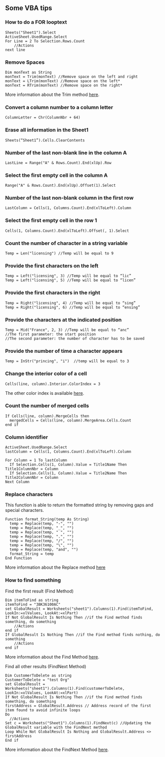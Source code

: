 ## Some VBA tips

### How to do a FOR looptext
```vba
Sheets("Sheet1").Select
ActiveSheet.UsedRange.Select
For Line = 2 To Selection.Rows.Count
    //Actions
next line
```
### Remove Spaces
```vba
Dim monText as String
monText = Trim(monText) //Remove space on the left and right
monText = LTrim(monText) //Remove space on the left*
monText = RTrim(monText) //Remove space on the right*
```
More information about the Trim method [here](https://msdn.microsoft.com/en-us/library/h9wz3dez).
### Convert a column number to a column letter
```vba
ColumnLetter = Chr(ColumnNbr + 64)
```
### Erase all information in the Sheet1
```vba
Sheets(“Sheet1”).Cells.ClearContents
```
### Number of the last non-blank line in the column A
```vba
LastLine = Range("A" & Rows.Count).End(xlUp).Row
```
### Select the first empty cell in the column A
```vba
Range("A" & Rows.Count).End(xlUp).Offset(1).Select
```
### Number of the last non-blank column in the first row
```vba
LastColumn = Cells(1, Columns.Count).End(xlToLeft).Column
```
### Select the first empty cell in the row 1
```vba
Cells(1, Columns.Count).End(xlToLeft).Offset(, 1).Select
```
### Count the number of character in a string variable
```vba
Temp = Len("licensing") //Temp will be equal to 9
```
### Provide the first characters on the left
```vba
Temp = Left("licensing", 3) //Temp will be equal to “lic”
Temp = Left("licensing", 5) //Temp will be equal to “licen”
```
### Provide the first characters in the right
```vba
Temp = Right("licensing", 4) //Temp will be equal to “sing”
Temp = Right("licensing", 6) //Temp will be equal to “ensing”
```
### Provide the characters at the indicated position
```vba
Temp = Mid("France", 2, 3) //Temp will be equal to “anc”
//The first parameter: the start position
//The second parameter: the number of character has to be saved
```
### Provide the number of time a character appears
```vba
Temp = InStr("princing", "i")  //temp will be equal to 3
```
### Change the interior color of a cell
```vba
Cells(line, column).Interior.ColorIndex = 3
```
The other color index is available [here](https://msdn.microsoft.com/en-us/library/office/ff840443.aspx).
### Count the number of merged cells
```vba
If Cells(line, column).MergeCells then
  mergedCells = Cells(line, column).MergeArea.Cells.Count
end if
```
### Column identifier
```vba
ActiveSheet.UsedRange.Select
lastColumn = Cells(1, Columns.Count).End(xlToLeft).Column

For Column = 1 To lastColumn
  If Selection.Cells(1, Column).Value = Title1Name Then Title1ColumnNbr = Column
  If Selection.Cells(1, Column).Value = Title2Name Then Title2ColumnNbr = Column
Next Column
```
### Replace characters
This function is able to return the formatted string by removing gaps and special characters.
```vbscript
Function format_String(temp As String)
  temp = Replace(temp, "-", "")
  temp = Replace(temp, "_", "")
  temp = Replace(temp, " ", "")
  temp = Replace(temp, ".", "")
  temp = Replace(temp, "/", "")
  temp = Replace(temp, "\", "")
  temp = Replace(temp, "and", "")
  format_String = temp
End Function
```
More information about the Replace method [here](https://msdn.microsoft.com/en-us/library/bt3szac5)
### How to find something

Find the first result (Find Method)

```vba
Dim itemToFind as string
itemToFind = "3BK36100AC"
set GlobalResult = Worksheets("sheet1").Columns(1).Find(itemToFind, LookIn:=xlValues, LookAt:=xlPart)
If Not GlobalResult Is Nothing Then //if the Find method finds something, do something
	//Actions
end if
If GlobalResult Is Nothing Then //if the Find method finds nothing, do something
	//Actions
end if
```
More information about the Find Method [here](
https://msdn.microsoft.com/en-us/library/office/ff839746.aspx?f=255&mspperror=-2147217396).

Find all other results (FindNext Method)
```vba
Dim CustomerToDelete as string
CustomerToDelete = "test Org"
set GlobalResult = Worksheets("sheet1").Columns(1).Find(customerToDelete, LookIn:=xlValues, LookAt:=xlPart)
If Not GlobalResult Is Nothing Then //if the Find method finds something, do something
firstAddress = GlobalResult.Address // Address record of the first item found to avoid infinite loops
Do
  //Actions
Set c = Worksheets("Sheet1").Columns(1).FindNext(c) //Updating the GlobalResult variable with the FindNext method
Loop While Not GlobalResult Is Nothing and GlobalResult.Address <> firstAddress
End if
```
More information about the FindNext Method [here](
https://msdn.microsoft.com/en-us/library/office/ff196143.aspx).
